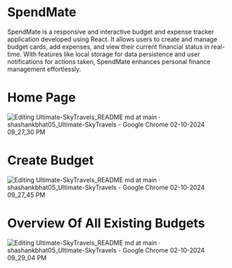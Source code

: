 # SpendMate
SpendMate is a responsive and interactive budget and expense tracker application developed using React. It allows users to create and manage budget cards, add expenses, and view their current financial status in real-time. With features like local storage for data persistence and user notifications for actions taken, SpendMate enhances personal finance management effortlessly.
# Home Page
![Editing Ultimate-SkyTravels_README md at main · shashankbhat05_Ultimate-SkyTravels - Google Chrome 02-10-2024 09_27_30 PM](https://github.com/user-attachments/assets/c9132269-8ed6-421e-b866-fb4972225e1f)
# Create Budget
![Editing Ultimate-SkyTravels_README md at main · shashankbhat05_Ultimate-SkyTravels - Google Chrome 02-10-2024 09_27_45 PM](https://github.com/user-attachments/assets/641508af-b783-4d79-91ff-dd0af6d62e2f)
# Overview Of All Existing Budgets
![Editing Ultimate-SkyTravels_README md at main · shashankbhat05_Ultimate-SkyTravels - Google Chrome 02-10-2024 09_29_04 PM](https://github.com/user-attachments/assets/ded57fd9-c5db-4842-b7d8-a8b9ec5086c1)
